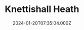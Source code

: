 ---
date: 2024-01-20T07:35:04.000Z
title: Knettishall Heath
latitude: 52.373503896064975
longitude: 0.9258216317072063
category: checkin
---